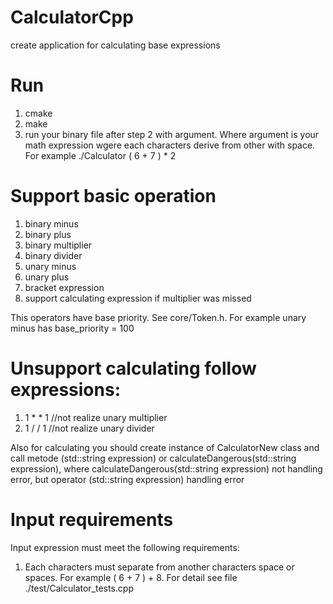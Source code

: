 # CalculatorCpp
create application for calculating base expressions

# Run
1. cmake
2. make
3. run your binary file after step 2 with argument. Where argument is your math expression wgere each characters derive from other with space. For example 
   ./Calculator ( 6 + 7 ) * 2

# Support basic operation

1. binary minus
2. binary plus
3. binary multiplier
4. binary divider
5. unary minus
6. unary plus
7. bracket expression
8. support calculating expression if multiplier was missed

This operators have base priority. See core/Token.h. For example unary minus has base_priority = 100

# Unsupport calculating follow expressions:

1. 1 * * 1             //not realize unary multiplier
2. 1 / / 1             //not realize unary divider

Also for calculating you should create instance of CalculatorNew class and call metode (std::string expression) or calculateDangerous(std::string expression), where 
calculateDangerous(std::string expression) not handling error, but operator (std::string expression) handling error

# Input requirements

Input expression must meet the following requirements:

1. Each characters must separate from another characters space or spaces. For example ( 6 + 7 ) + 8. For detail see file ./test/Calculator_tests.cpp
